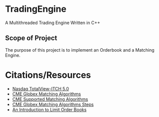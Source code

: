 # TradingEngine
A Multithreaded Trading Engine Written in C++

## Scope of Project
The purpose of this project is to implement an Orderbook and a Matching Engine.

# Citations/Resources
* [Nasdaq TotalView-ITCH 5.0](https://www.nasdaqtrader.com/content/technicalsupport/specifications/dataproducts/NQTVITCHSpecification.pdfhttps://www.nasdaqtrader.com/content/technicalsupport/specifications/dataproducts/NQTVITCHSpecification.pdf)
* [CME Globex Matching Algorithms](https://cmegroupclientsite.atlassian.net/wiki/spaces/EPICSANDBOX/pages/46731917/CME+Globex+Matching+Algorithms)
* [CME Supported Matching Algorithms](https://cmegroupclientsite.atlassian.net/wiki/spaces/EPICSANDBOX/pages/46110273/Supported+Matching+Algorithms)
* [CME Globex Matching Algorithms Steps](https://cmegroupclientsite.atlassian.net/wiki/spaces/EPICSANDBOX/pages/46437544/CME+Globex+Matching+Algorithm+Steps)
* [An Introduction to Limit Order Books](https://www.machow.ski/posts/2021-07-18-introduction-to-limit-order-books/)
